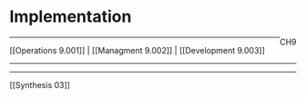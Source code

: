 # Implementation
<span style="float: right">CH9</span>
<hr>
[[Operations 9.001]]  |  [[Managment 9.002]]  |  [[Development 9.003]]
<hr>

<hr>
[[Synthesis 03]]


